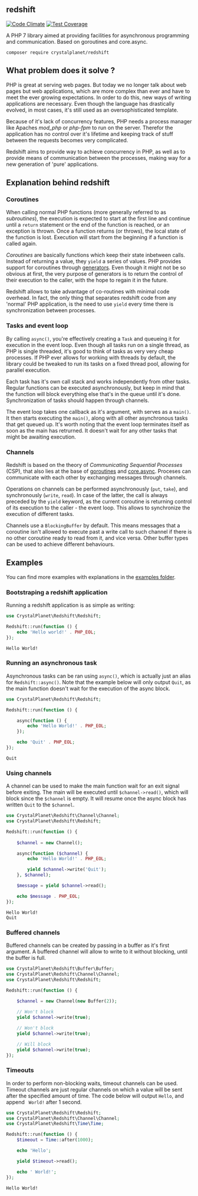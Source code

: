 ## redshift

[![Code Climate](https://codeclimate.com/github/crystalplanet/redshift/badges/gpa.svg)](https://codeclimate.com/github/crystalplanet/redshift) [![Test Coverage](https://codeclimate.com/github/crystalplanet/redshift/badges/coverage.svg)](https://codeclimate.com/github/crystalplanet/redshift/coverage)

A PHP 7 library aimed at providing facilities for asynchronous programming and communication. Based on goroutines and core.async.

```
composer require crystalplanet/redshift
```

## What problem does it solve ?

PHP is great at serving web pages. But today we no longer talk about web pages but web applications, which are more complex than ever and have to meet the ever growing expectations. In order to do this, new ways of writing applications are necessary. Even though the language has drastically evolved, in most cases, it's still used as an oversophisticated template.

Because of it's lack of concurrency features, PHP needs a process manager like Apaches *mod_php* or *php-fpm* to run on the server. Therefor the application has no control over it's lifetime and keeping track of stuff between the requests becomes very complicated.

Redshift aims to provide way to achieve concurrency in PHP, as well as to provide means of communication between the processes, making way for a new generation of 'pure' applications.

## Explanation behind redshift

### Coroutines

When calling normal PHP functions (more generally referred to as *subroutines*), the execution is expected to start at the first line and continue until a ```return``` statement or the end of the function is reached, or an exception is thrown. Once a function returns (or throws), the local state of the function is lost. Execution will start from the beginning if a function is called again.

*Coroutines* are basically functions which keep their state inbetween calls. Instead of returning a value, they ```yield``` a series of values. PHP provides support for coroutines through [generators](http://php.net/manual/en/language.generators.overview.php). Even though it might not be so obvious at first, the very purpose of generators is to return the control of their execution to the caller, with the hope to regain it in the future.

Redshift allows to take advantage of co-routines with minimal code overhead. In fact, the only thing that separates redshift code from any 'normal' PHP application, is the need to use ```yield``` every time there is synchronization between processes.

### Tasks and event loop

By calling ```async()```, you're effectively creating a ```Task``` and queueing it for execution in the event loop. Even though all tasks run on a single thread, as PHP is single threaded, it's good to think of tasks as very very cheap processes. If PHP ever allows for working with threads by default, the library could be tweaked to run its tasks on a fixed thread pool, allowing for parallel execution.

Each task has it's own call stack and works independently from other tasks. Regular functions can be executed asynchronously, but keep in mind that the function will block everything else that's in the queue until it's done. Synchronization of tasks should happen through channels.

The event loop takes one callback as it's argument, with serves as a ```main()```. It then starts executing the ```main()```, along with all other asynchronous tasks that get queued up. It's worth noting that the event loop terminates itself as soon as the main has retrurned. It doesn't wait for any other tasks that might be awaiting execution.

### Channels

Redshift is based on the theory of *Communicating Sequential Processes* (CSP), that also lies at the base of [goroutines](https://github.com/golang/go/wiki/LearnConcurrency) and [core.async](https://github.com/clojure/core.async). Proceses can communicate with each other by exchanging messages through channels.

Operations on channels can be performed asynchronously (```put```, ```take```), and synchronously (```write```, ```read```). In case of the latter, the call is always preceded by the ```yield``` keyword, as the current coroutine is returning control of its execution to the caller - the event loop. This allows to synchronize the execution of different tasks.

Channels use a ```BlockingBuffer``` by default. This means messages that a coroutine isn't allowed to execute past a write call to such channel if there is no other coroutine ready to read from it, and vice versa. Other buffer types can be used to achieve different behaviours.

## Examples

You can find more examples with explanations in the [examples folder](https://github.com/crystalplanet/redshift/tree/master/examples).

### Bootstraping a redshift application

Running a redshift application is as simple as writing:

```php
use CrystalPlanet\Redshift\Redshift;

Redshift::run(function () {
    echo 'Hello world!' . PHP_EOL;
});
```

```
Hello World!
```

### Running an asynchronous task

Asynchronous tasks can be ran using ```async()```, which is actually just an alias for ```Redshift::async()```. Note that the example below will only output ```Quit```, as the main function doesn't wait for the execution of the async block.

```php
use CrystalPlanet\Redshift\Redshift;

Redshift::run(function () {

    async(function () {
        echo 'Hello World!' . PHP_EOL;
    });

    echo 'Quit' . PHP_EOL;
});
```

```
Quit
```

### Using channels

A channel can be used to make the main function wait for an exit signal before exiting. The main will be executed until ```$channel->read()```, which will block since the ```$channel``` is empty. It will resume once the async block has written ```Quit``` to the ```$channel```.

```php
use CrystalPlanet\Redshift\Channel\Channel;
use CrystalPlanet\Redshift\Redshift;

Redshift::run(function () {
    
    $channel = new Channel();

    async(function ($channel) {
        echo 'Hello World!' . PHP_EOL;

        yield $channel->write('Quit');
    }, $channel);

    $message = yield $channel->read();

    echo $message . PHP_EOL;
});
```

```
Hello World!
Quit
```

### Buffered channels

Buffered channels can be created by passing in a buffer as it's first argument. A buffered channel will allow to write to it without blocking, until the buffer is full.

```php
use CrystalPlanet\Redshift\Buffer\Buffer;
use CrystalPlanet\Redshift\Channel\Channel;
use CrystalPlanet\Redshift\Redshift;

Redshift::run(function () {
    
    $channel = new Channel(new Buffer(2));

    // Won't block
    yield $channel->write(true);

    // Won't block
    yield $channel->write(true);

    // Will block
    yield $channel->write(true);
});
```

### Timeouts

In order to perform non-blocking waits, timeout channels can be used. Timeout channels are just regular channels on which a value will be sent after the specified amount of time. The code below will output ```Hello```, and append ``` World!``` after 1 second.

```php
use CrystalPlanet\Redshift\Redshift;
use CrystalPlanet\Redshift\Channel\Channel;
use CrystalPlanet\Redshift\Time\Time;

Redshift::run(function () {
    $timeout = Time::after(1000);

    echo 'Hello';

    yield $timeout->read();

    echo ' World!';
});
```

```
Hello World!
```